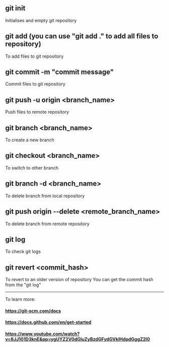 ## git init
Initialises and empty git repository

## git add <files>  (you can use "git add ." to add all files to repository)
To add files to git repository

## git commit -m "commit message"
Commit files to git repository

## git push -u origin <branch_name>
Push files to remote repository

## git branch <branch_name>
To create a new branch

## git checkout <branch_name>
To switch to other branch

## git branch -d <branch_name>
To delete branch from local repository

## git push origin --delete <remote_branch_name>
To delete branch from remote repository

## git log
To check git logs

## git revert <commit_hash>
To revert to an older version of repository
You can get the commit hash from the "git log" 

<hr />
  
  To learn more:
  #### https://git-scm.com/docs
  #### https://docs.github.com/en/get-started
  #### https://www.youtube.com/watch?v=8JJ101D3knE&pp=ygUYZ2V0dGluZyBzdGFydGVkIHdpdGggZ2l0
